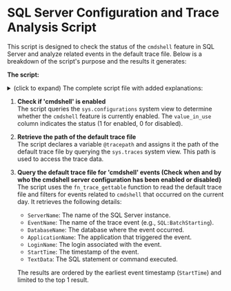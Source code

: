 # SQL Server Configuration and Trace Analysis Script

This script is designed to check the status of the `cmdshell` feature in SQL Server and analyze related events in the default trace file. Below is a breakdown of the script's purpose and the results it generates:

<b>The script:</b>

<details>
<summary>(click to expand) The complete script file with added explanations:</summary>

```sql
-- Check if 'cmdshell' is enabled in SQL Server configurations
SELECT value_in_use 
FROM sys.configurations 
WHERE name LIKE '%cmdshell%';

-- Retrieve the path of the default trace file
DECLARE @tracepath NVARCHAR(256);
SELECT @tracepath = path
FROM sys.traces
WHERE is_default = 1;

-- Query the default trace file for events related to 'cmdshell' on the current day
SELECT TOP 1 
    @@SERVERNAME AS ServerName,
    TE.name AS EventName,
    T.DatabaseName,
    T.ApplicationName,
    T.LoginName,
    T.StartTime,
    T.TextData
FROM fn_trace_gettable(@tracepath, DEFAULT) T
JOIN sys.trace_events TE ON T.EventClass = TE.trace_event_id
WHERE CONVERT(DATE, StartTime) = CONVERT(DATE, GETDATE()) 
    AND T.TextData LIKE '%cmdshell%'
ORDER BY T.StartTime ASC;
```

</details>



1. **Check if 'cmdshell' is enabled**  
   The script queries the `sys.configurations` system view to determine whether the `cmdshell` feature is currently enabled. The `value_in_use` column indicates the status (1 for enabled, 0 for disabled).

2. **Retrieve the path of the default trace file**  
   The script declares a variable `@tracepath` and assigns it the path of the default trace file by querying the `sys.traces` system view. This path is used to access the trace data.

3. **Query the default trace file for 'cmdshell' events (Check when and by who the cmdshell server configuration has been enabled or disabled)**  
   The script uses the `fn_trace_gettable` function to read the default trace file and filters for events related to `cmdshell` that occurred on the current day. It retrieves the following details:
   - `ServerName`: The name of the SQL Server instance.
   - `EventName`: The name of the trace event (e.g., `SQL:BatchStarting`).
   - `DatabaseName`: The database where the event occurred.
   - `ApplicationName`: The application that triggered the event.
   - `LoginName`: The login associated with the event.
   - `StartTime`: The timestamp of the event.
   - `TextData`: The SQL statement or command executed.

   The results are ordered by the earliest event timestamp (`StartTime`) and limited to the top 1 result.
